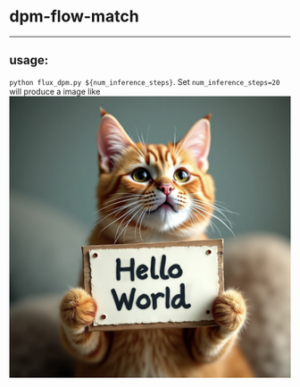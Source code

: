 # dpm-flow-match
------

## usage:
`python flux_dpm.py ${num_inference_steps}`. Set `num_inference_steps=20` will produce a image like ![image](./20250520-154035.jpeg)
